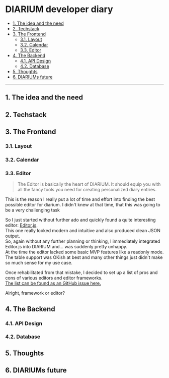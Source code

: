 <!-- omit in toc -->
# DIARIUM developer diary

- [1. The idea and the need](#1-the-idea-and-the-need)
- [2. Techstack](#2-techstack)
- [3. The Frontend](#3-the-frontend)
  - [3.1. Layout](#31-layout)
  - [3.2. Calendar](#32-calendar)
  - [3.3. Editor](#33-editor)
- [4. The Backend](#4-the-backend)
  - [4.1. API Design](#41-api-design)
  - [4.2. Database](#42-database)
- [5. Thoughts](#5-thoughts)
- [6. DIARIUMs future](#6-diariums-future)

---

## 1. The idea and the need

## 2. Techstack

## 3. The Frontend

### 3.1. Layout

### 3.2. Calendar

### 3.3. Editor

> The Editor is basically the heart of DIARIUM. It should equip you with all the fancy tools you need for creating personalized diary entries.  

This is the reason I really put a lot of time and effort into finding the best possible editor for diarium. I didn't knew at that time, that this was going to be a very challenging task  
  
So I just started without further ado and quickly found a quite interesting editor: [Editor.js](https://editorjs.io/).  
This one really looked modern and intuitive and also produced clean JSON output.  
So, again without any further planning or thinking, I immediately integrated Editor.js into DIARIUM and... was suddenly pretty unhappy.  
At the time the editor lacked some basic MVP features like a readonly mode. The table support was OKish at best and many other things just didn't make so much sense for my use case.

Once rehabilitated from that mistake, I decided to set up a list of pros and cons of various editors and editor frameworks.  
[The list can be found as an GitHub issue here.](https://github.com/mriot/diarium/issues/31)

Alright, framework or editor?

## 4. The Backend

### 4.1. API Design

### 4.2. Database

## 5. Thoughts

## 6. DIARIUMs future
